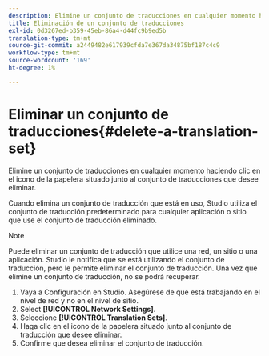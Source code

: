 ```yaml
---
description: Elimine un conjunto de traducciones en cualquier momento haciendo clic en el icono de la papelera situado junto al conjunto de traducciones que desee eliminar.
title: Eliminación de un conjunto de traducciones
exl-id: 0d3267ed-b359-45eb-86a4-d44fc9b9ed5b
translation-type: tm+mt
source-git-commit: a2449482e617939cfda7e367da34875bf187c4c9
workflow-type: tm+mt
source-wordcount: '169'
ht-degree: 1%

---
```


# Eliminar un conjunto de traducciones{#delete-a-translation-set}

Elimine un conjunto de traducciones en cualquier momento haciendo clic en el icono de la papelera situado junto al conjunto de traducciones que desee eliminar.

Cuando elimina un conjunto de traducción que está en uso, Studio utiliza el conjunto de traducción predeterminado para cualquier aplicación o sitio que use el conjunto de traducción eliminado.

>[!NOTE]
>
>Puede eliminar un conjunto de traducción que utilice una red, un sitio o una aplicación. Studio le notifica que se está utilizando el conjunto de traducción, pero le permite eliminar el conjunto de traducción. Una vez que elimine un conjunto de traducción, no se podrá recuperar.

1. Vaya a Configuración en Studio. Asegúrese de que está trabajando en el nivel de red y no en el nivel de sitio.
1. Select **[!UICONTROL Network Settings]**.
1. Seleccione **[!UICONTROL Translation Sets]**.
1. Haga clic en el icono de la papelera situado junto al conjunto de traducción que desee eliminar.
1. Confirme que desea eliminar el conjunto de traducción.
